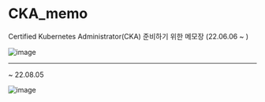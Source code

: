 # CKA_memo

Certified Kubernetes Administrator(CKA) 준비하기 위한 메모장 (22.06.06 ~ )

![image](https://user-images.githubusercontent.com/70564639/177530571-edc1f885-928f-4ef7-ba90-cd3ab8e45be7.png)

-------------------------------------------------------------------------------------------------------------------------
~ 22.08.05

![image](https://user-images.githubusercontent.com/70564639/183235050-37ef474a-bd1e-472f-8baf-a0e6172cebcd.png)

